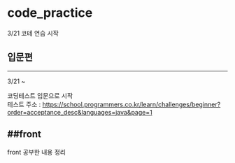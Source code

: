 # code_practice
3/21 코테 연습 시작 

## 입문편
---
3/21 ~   
  
코딩테스트 입문으로 시작   
테스트 주소 : https://school.programmers.co.kr/learn/challenges/beginner?order=acceptance_desc&languages=java&page=1


##front
---
front 공부한 내용 정리 
